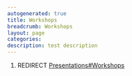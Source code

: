 ```yaml
---
autogenerated: true
title: Workshops
breadcrumb: Workshops
layout: page
categories: 
description: test description
---
```


1.  REDIRECT [Presentations\#Workshops](Presentations#Workshops)
